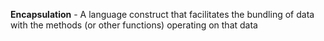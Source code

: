 **Encapsulation** - A language construct that facilitates the bundling of data with the methods (or other functions) operating on that data
